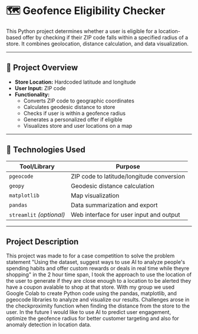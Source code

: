 # 🗺️ Geofence Eligibility Checker

This Python project determines whether a user is eligible for a location-based offer by checking if their ZIP code falls within a specified radius of a store. It combines geolocation, distance calculation, and data visualization.

---

## 📌 Project Overview

- **Store Location:** Hardcoded latitude and longitude
- **User Input:** ZIP code
- **Functionality:**
  - Converts ZIP code to geographic coordinates
  - Calculates geodesic distance to store
  - Checks if user is within a geofence radius
  - Generates a personalized offer if eligible
  - Visualizes store and user locations on a map

---

## 🧰 Technologies Used

| Tool/Library | Purpose |
|--------------|---------|
| `pgeocode`   | ZIP code to latitude/longitude conversion |
| `geopy`      | Geodesic distance calculation |
| `matplotlib` | Map visualization |
| `pandas`     | Data summarization and export |
| `streamlit` _(optional)_ | Web interface for user input and output |

---

## Project Description
This project was made to for a case competition to solve the problem statement "Using the dataset, suggest ways to use AI to analyze people's spending habits and offer custom rewards or deals in real time while theyre shopping" in the 2 hour time span, I took the approach to use the location of the user to generate if they are close enough to a location to be alerted they have a coupon avalable to shop at that store.
With my group we used Google Colab to create Python code using the pandas, matplotlib, and pgeocode libraries to analyze and visualize our results.
Challenges arose in the checkproximity function when finding the distance from the store to the user. In the future I would like to use AI to predict user engagement, optimize the geofence radius for better customer targeting and also for anomaly detection in location data.

